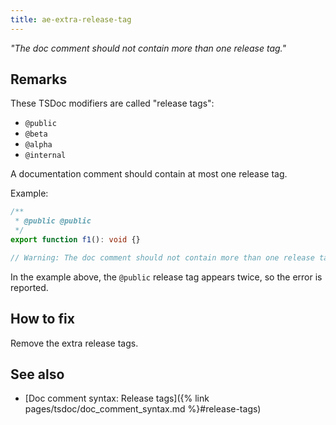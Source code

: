 ```yaml
---
title: ae-extra-release-tag
---
```


_"The doc comment should not contain more than one release tag."_

## Remarks

These TSDoc modifiers are called "release tags":

- `@public`
- `@beta`
- `@alpha`
- `@internal`

A documentation comment should contain at most one release tag.

Example:

```ts
/**
 * @public @public
 */
export function f1(): void {}

// Warning: The doc comment should not contain more than one release tag.
```

In the example above, the `@public` release tag appears twice, so the error is reported.

## How to fix

Remove the extra release tags.

## See also

- [Doc comment syntax: Release tags]({% link pages/tsdoc/doc_comment_syntax.md %}#release-tags)
